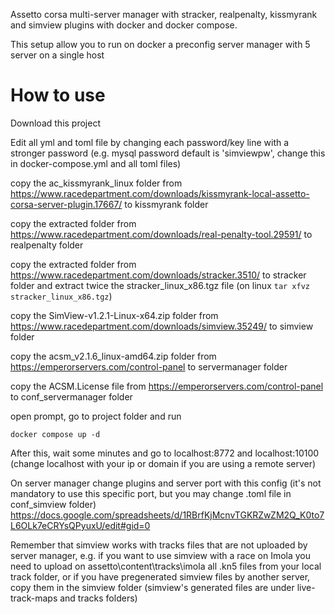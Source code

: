 Assetto corsa multi-server manager with stracker, realpenalty, kissmyrank and simview plugins with docker and docker compose.

This setup allow you to run on docker a preconfig server manager with 5 server on a single host

# How to use
Download this project

Edit all yml and toml file by changing each password/key line with a stronger password (e.g. mysql password default is 'simviewpw', change this in docker-compose.yml and all toml files)

copy the ac_kissmyrank_linux folder from https://www.racedepartment.com/downloads/kissmyrank-local-assetto-corsa-server-plugin.17667/ to kissmyrank folder

copy the extracted folder from https://www.racedepartment.com/downloads/real-penalty-tool.29591/ to realpenalty folder

copy the extracted folder from https://www.racedepartment.com/downloads/stracker.3510/ to stracker folder and extract twice the stracker_linux_x86.tgz file (on linux `tar xfvz stracker_linux_x86.tgz`) 

copy the SimView-v1.2.1-Linux-x64.zip folder from https://www.racedepartment.com/downloads/simview.35249/ to simview folder

copy the acsm_v2.1.6_linux-amd64.zip folder from https://emperorservers.com/control-panel to servermanager folder

copy the ACSM.License file from https://emperorservers.com/control-panel to conf_servermanager folder


open prompt, go to project folder and run
```
docker compose up -d
```

After this, wait some minutes and go to localhost:8772 and localhost:10100 (change localhost with your ip or domain if you are using a remote server)

On server manager change plugins and server port with this config (it's not mandatory to use this specific port, but you may change .toml file in conf_simview folder)
https://docs.google.com/spreadsheets/d/1RBrfKjMcnvTGKRZwZM2Q_K0to7L6OLk7eCRYsQPyuxU/edit#gid=0

Remember that simview works with tracks files that are not uploaded by server manager,
e.g. if you want to use simview with a race on Imola you need to upload on assetto\content\tracks\imola all .kn5 files from your local track folder, or if you have pregenerated simview files by another server, copy them in the simview folder (simview's generated files are under live-track-maps and tracks folders)
